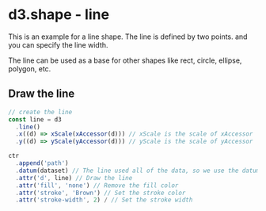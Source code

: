 # d3.shape - line

This is an example for a line shape. The line is defined by two points. and you can specify the line width.

The line can be used as a base for other shapes like rect, circle, ellipse, polygon, etc.

## Draw the line

```javascript
// create the line
const line = d3
  .line()
  .x((d) => xScale(xAccessor(d))) // xScale is the scale of xAccessor
  .y((d) => yScale(yAccessor(d))) // yScale is the scale of yAccessor

ctr
  .append('path')
  .datum(dataset) // The line used all of the data, so we use the datum to pass the data.
  .attr('d', line) // Draw the line
  .attr('fill', 'none') // Remove the fill color
  .attr('stroke', 'Brown') // Set the stroke color
  .attr('stroke-width', 2) / // Set the stroke width
```
